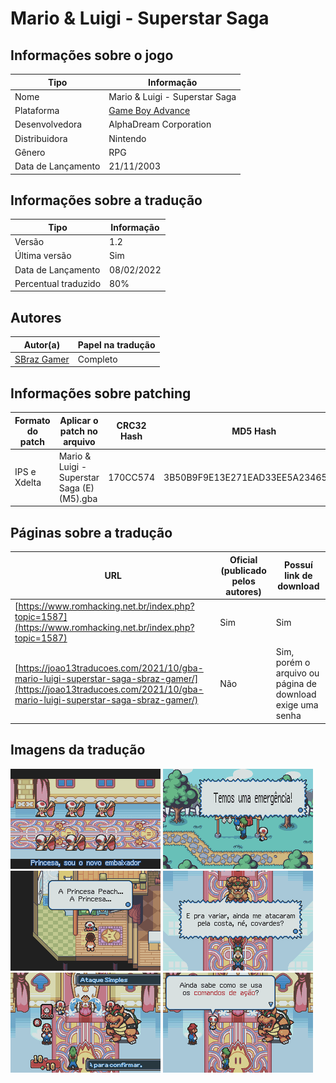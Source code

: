 # Mario &amp; Luigi - Superstar Saga

## Informações sobre o jogo

| Tipo | Informação |
| ----------- | ----------- |
| Nome | Mario &amp; Luigi \- Superstar Saga |
| Plataforma | [Game Boy Advance](../) |
| Desenvolvedora | AlphaDream Corporation |
| Distribuidora | Nintendo |
| Gênero | RPG |
| Data de Lançamento | 21/11/2003 |

## Informações sobre a tradução

| Tipo | Informação |
| ----------- | ----------- |
| Versão | 1\.2 |
| Última versão | Sim |
| Data de Lançamento | 08/02/2022 |
| Percentual traduzido | 80% |

## Autores

| Autor(a) | Papel na tradução |
| ----------- | ----------- |
| [SBraz Gamer](../../../autores/sbraz-gamer/) | Completo |

## Informações sobre patching

| Formato do patch | Aplicar o patch no arquivo | CRC32 Hash | MD5 Hash |
| ----------- | ----------- | ----------- | ----------- |
| IPS e Xdelta | Mario &amp; Luigi \- Superstar Saga \(E\) \(M5\)\.gba | 170CC574 | 3B50B9F9E13E271EAD33EE5A234650A9 |

## Páginas sobre a tradução

| URL | Oficial (publicado pelos autores) | Possuí link de download |
| ----------- | ----------- | ----------- |
| [https://www.romhacking.net.br/index.php?topic=1587](https://www.romhacking.net.br/index.php?topic=1587) | Sim | Sim |
| [https://joao13traducoes.com/2021/10/gba-mario-luigi-superstar-saga-sbraz-gamer/](https://joao13traducoes.com/2021/10/gba-mario-luigi-superstar-saga-sbraz-gamer/) | Não | Sim, porém o arquivo ou página de download exige uma senha |

## Imagens da tradução

![Imagem de exemplo da tradução 1](1.png)
![Imagem de exemplo da tradução 2](2.png)
![Imagem de exemplo da tradução 3](3.png)
![Imagem de exemplo da tradução 4](4.png)
![Imagem de exemplo da tradução 5](5.png)
![Imagem de exemplo da tradução 6](6.png)